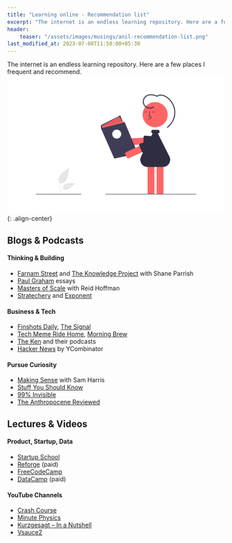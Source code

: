 ```yaml
---
title: "Learning online - Recommendation list"
excerpt: "The internet is an endless learning repository. Here are a few places I frequent."
header:
    teaser: "/assets/images/musings/anil-recommendation-list.png"
last_modified_at: 2023-07-08T11:50:00+05:30
---
```

The internet is an endless learning repository. Here are a few places I frequent and recommend.
![Anil's online recommendation list](/assets/images/musings/anil-recommendation-list.png){: .align-center}

## Blogs & Podcasts
#### Thinking & Building
- [Farnam Street](https://fs.blog/) and [The Knowledge Project](https://fs.blog/knowledge-project/) with Shane Parrish
- [Paul Graham](http://paulgraham.com/) essays
- [Masters of Scale](https://mastersofscale.com/) with Reid Hoffman
- [Stratechery](https://stratechery.com/) and [Exponent](https://exponent.fm/)

#### Business & Tech
- [Finshots Daily](https://finshots.in/), [The Signal](https://daily.thesignal.co/about)
- [Tech Meme Ride Home](https://www.ridehome.info/show/techmeme-ride-home/), [Morning Brew](https://www.morningbrew.com/daily/r?kid=5f1c3348)
- [The Ken](https://the-ken.com/join/?code=Anil-NTk5NDM=) and their podcasts
- [Hacker News](https://news.ycombinator.com/) by YCombinator

#### Pursue Curiosity
- [Making Sense](https://samharris.org/podcast/) with Sam Harris
- [Stuff You Should Know](https://www.iheart.com/podcast/105-stuff-you-should-know-26940277/)
- [99% Invisible](https://99percentinvisible.org/)
- [The Anthropocene Reviewed](https://www.johngreenbooks.com/podcast)

## Lectures & Videos
#### Product, Startup, Data
- [Startup School](https://www.startupschool.org/)
- [Reforge](https://reforge.com/) (paid)
- [FreeCodeCamp](https://www.freecodecamp.org/)
- [DataCamp](https://www.datacamp.com) (paid)

#### YouTube Channels
- [Crash Course](https://www.youtube.com/user/crashcourse)
- [Minute Physics](https://www.youtube.com/user/minutephysics/)
- [Kurzgesagt – In a Nutshell](https://www.youtube.com/c/inanutshell/)
- [Vsauce2](https://www.youtube.com/user/Vsauce2/)